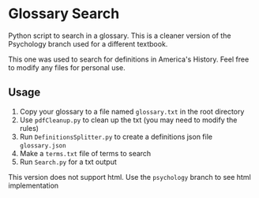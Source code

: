# Glossary Search
Python script to search in a glossary. This is a cleaner version of the Psychology branch used for a different textbook.

This one was used to search for definitions in America's History. Feel free to modify any files for personal use.

##  Usage

1. Copy your glossary to a file named `glossary.txt` in the root directory
2. Use `pdfCleanup.py` to clean up the txt (you may need to modify the rules)
3. Run `DefinitionsSplitter.py` to create a definitions json file `glossary.json`
5. Make a `terms.txt` file of terms to search
6. Run `Search.py` for a txt output

This version does not support html. Use the `psychology` branch to see html implementation

